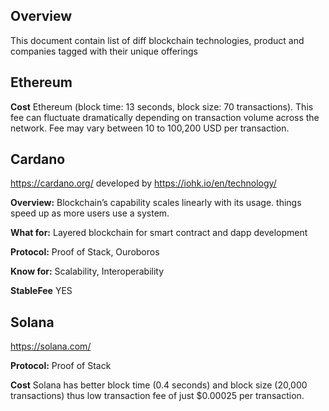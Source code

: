 ## Overview

This document contain list of diff blockchain technologies, product and companies tagged with their unique offerings

## Ethereum

**Cost** Ethereum (block time: 13 seconds, block size: 70 transactions). This fee can fluctuate dramatically depending on transaction volume across the network. Fee may vary between 10 to 100,200 USD per transaction.

## Cardano

https://cardano.org/ developed by https://iohk.io/en/technology/

**Overview:** Blockchain’s capability scales linearly with its usage. things speed up as more users use a system. 

**What for:** Layered blockchain for smart contract and dapp development

**Protocol:** Proof of Stack, Ouroboros

**Know for:** Scalability, Interoperability

**StableFee** YES

## Solana

https://solana.com/

**Protocol:** Proof of Stack

**Cost** Solana has better block time (0.4 seconds) and block size (20,000 transactions) thus low transaction fee of just $0.00025 per transaction.
